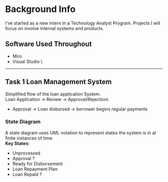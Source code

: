 # Background Info
I've started as a new intern in a Technology Analyst Program. Projects I will focus on involve internal systems and products.
## Software Used Throughout
- Miro
- Visual Studio
\
---
## Task 1 Loan Management System
Simplified flow of the loan application System.\
Loan Application -> Review -> Approval/Rejection\
- Approval -> Loan disbursed -> borrower begins regular payments
### State Diagram
A state diagram uses UML notation to represent states the system is in at finite instances of time.
\
**Key States:**
- Unprocessed
- Approval ?
- Ready for Disbursement
- Loan Repayment Plan
- Loan Repaid ?